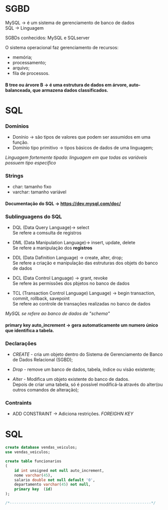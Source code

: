# SGBD

MySQL -> é um sistema de gerenciamento de banco de dados           
SQL -> Linguagem

SGBDs conhecidos: MySQL e SQLserver

O sistema operacional faz gerenciamento de recursos: 
- memória;
- processamento;
- arquivo;
- fila de processos.

#### B tree ou árvore B -> é uma estrutura de dados em árvore, auto-balanceada, que armazena dados classificados.

# SQL
### Domínios

- Donínio -> são tipos de valores que podem ser assumidos em uma função.
- Domínio tipo primitivo -> tipos básicos de dados de uma linguagem;

*Linguagem fortemente tipada: linguagem em que todas as variáveis possuem tipo específico*

### Strings
- char: tamanho fixo
- varchar: tamanho variável

#### Documentação do SQL -> <https://dev.mysql.com/doc/>

### Sublinguagens do SQL
- DQL (Data Query Language)-> select                                          
  Se refere a comsulta de registros

- DML (Data Manipulation Language)-> insert, update, delete                                    
  Se refere a manipulação dos **registros**
 
- DDL (Data Dafinition Language) -> create, alter, drop;                                     
  Se refere a criação e manipulação das estruturas dos objets do banco de dados

- DCL (Data Control Language) -> grant, revoke                                  
  Se refere às permissões dos pbjetos no banco de dados

- TCL (Transaction Control Language) Language) -> begin transaction, commit, rollback, savepoint                               
Se refere ao controle de transações realizadas no banco de dados

*MySQL se refere ao banco de dados de "schema"*

#### primary key auto_increment -> gera automaticamente um numero único que identifica a tabela.

### Declarações

- *CREATE* - cria um objeto dentro do Sistema de Gerenciamento de Banco de Dados Relacional (SGBD);


- *Drop* - remove um banco de dados, tabela, índice ou visão existente;

- *Alter* - Modifica um objeto existente do banco de dados.      
    Depois de criar uma tabela, só é possível modificá-la através do alter(ou outros comandos de alteração);

### Contraints

- ADD CONSTRAINT -> Adiciona restrições.
*FOREIGHN KEY*

# SQL

``` SQL
create database vendas_veiculos;
use vendas_veiculos;

create table funcionarios 
(
	id int unsigned not null auto_increment,
    nome varchar(45),
    salario double not null default '0',
    departamento varchar(45) not null,
    primary key  (id)
);

/*---------------------------------------------------------------*/
```
